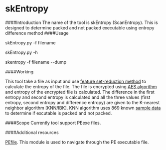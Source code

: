 # skEntropy

####Introduction
The name of the tool is skEntropy (ScanEntropy). This is designed to determine packed and not packed executable using entropy difference method
####Usage

skEntropy.py -f filename

skEntropy.py -h 

skentropy -f filename --dump



####Working

This tool take a file as input and  use [feature set-reduction method](http://ieeexplore.ieee.org/xpl/login.jsp?tp=&arnumber=6912767&url=http%3A%2F%2Fieeexplore.ieee.org%2Fiel7%2F6903647%2F6912720%2F06912767.pdf%3Farnumber%3D6912767) to calculate the entropy of the file. The file is encrypted using [AES algorithm](https://en.wikipedia.org/wiki/Advanced_Encryption_Standard) and entropy of the encrypted file is calculated. The difference in the first entropy and second entropy is calculated and all the three values (first entropy, second entropy and difference entropy) are given to the K-nearest neighbor algorithm [KNN/IBK]. KNN algorithm uses 869 known  [sample data](https://github.com/Kamlapati/skEntropy/tree/master/sample) to determine if excutable is packed and not packed. 

####Scope
Currently tool support PEexe files. 

####Additional resources

[PEfile](https://github.com/erocarrera/pefile). This module is used to navigate through the PE executable file. 

